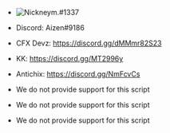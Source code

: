 - ![`Nickneym.#1337`](https://cdn0.iconfinder.com/data/icons/free-social-media-set/24/discord-512.png)

- Discord: Aizen#9186
- CFX Devz: https://discord.gg/dMMmr82S23
- KK: https://discord.gg/MT2996y
- Antichix: https://discord.gg/NmFcvCs

- We do not provide support for this script
- We do not provide support for this script
- We do not provide support for this script
